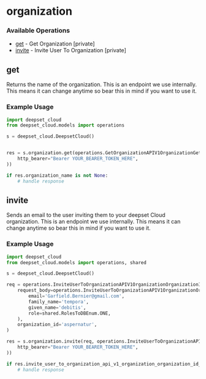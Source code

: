 # organization

### Available Operations

* [get](#get) - Get Organization [private]
* [invite](#invite) - Invite User To Organization [private]

## get

Returns the name of the organization. This is an endpoint we use internally. This means it can change anytime so bear this in mind if you want to use it.

### Example Usage

```python
import deepset_cloud
from deepset_cloud.models import operations

s = deepset_cloud.DeepsetCloud()


res = s.organization.get(operations.GetOrganizationAPIV1OrganizationGetSecurity(
    http_bearer="Bearer YOUR_BEARER_TOKEN_HERE",
))

if res.organization_name is not None:
    # handle response
```

## invite

Sends an email to the user inviting them to your deepset Cloud organization. This is an endpoint we use internally. This means it can change anytime so bear this in mind if you want to use it.

### Example Usage

```python
import deepset_cloud
from deepset_cloud.models import operations, shared

s = deepset_cloud.DeepsetCloud()

req = operations.InviteUserToOrganizationAPIV1OrganizationOrganizationIDInvitationPostRequest(
    request_body=operations.InviteUserToOrganizationAPIV1OrganizationOrganizationIDInvitationPostUserInvitation(
        email='Garfield.Bernier@gmail.com',
        family_name='tempora',
        given_name='debitis',
        role=shared.RolesToDBEnum.ONE,
    ),
    organization_id='aspernatur',
)

res = s.organization.invite(req, operations.InviteUserToOrganizationAPIV1OrganizationOrganizationIDInvitationPostSecurity(
    http_bearer="Bearer YOUR_BEARER_TOKEN_HERE",
))

if res.invite_user_to_organization_api_v1_organization_organization_id_invitation_post_201_application_json_any is not None:
    # handle response
```
